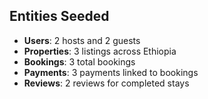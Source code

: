 ## Entities Seeded
- **Users**: 2 hosts and 2 guests
- **Properties**: 3 listings across Ethiopia
- **Bookings**: 3 total bookings
- **Payments**: 3 payments linked to bookings
- **Reviews**: 2 reviews for completed stays
